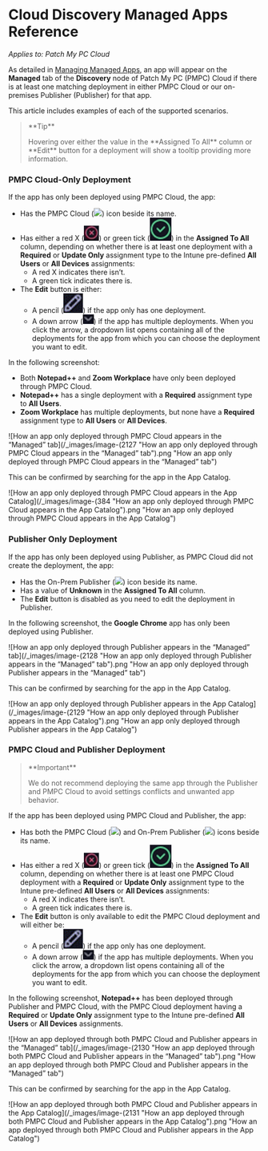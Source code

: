 # Cloud Discovery Managed Apps Reference

_Applies to: Patch My PC Cloud_

As detailed in [Managing Managed Apps](manage-cloud-managed-apps.md), an app will appear on the **Managed** tab of the **Discovery** node of Patch My PC (PMPC) Cloud if there is at least one matching deployment in either PMPC Cloud or our on-premises Publisher (Publisher) for that app.

This article includes examples of each of the supported scenarios.

<blockquote class="wp-block-quote">
<p>**Tip**</p>
<p>Hovering over either the value in the **Assigned To All** column or **Edit** button for a deployment will show a tooltip providing more information.</p>
</blockquote>

### PMPC Cloud-Only Deployment

If the app has only been deployed using PMPC Cloud, the app:

* Has the PMPC Cloud (![](/_images/image-(2124).png>)) icon beside its name.
* Has either a red X (![](/_images/image-(379).png)) or green tick (![](/_images/image-(380).png)) in the **Assigned To All** column, depending on whether there is at least one deployment with a **Required** or **Update Only** assignment type to the Intune pre-defined **All Users** or **All Devices** assignments:
  * A red X indicates there isn’t.
  * A green tick indicates there is.
* The **Edit** button is either:
  * A pencil (![](/_images/image-(381).png)) if the app only has one deployment.
  * A down arrow (![](/_images/image-(382).png)) if the app has multiple deployments. When you click the arrow, a dropdown list opens containing all of the deployments for the app from which you can choose the deployment you want to edit.

In the following screenshot:

* Both **Notepad++** and **Zoom Workplace** have only been deployed through PMPC Cloud.
* **Notepad++** has a single deployment with a **Required** assignment type to **All Users**.
* **Zoom Workplace** has multiple deployments, but none have a **Required** assignment type to **All Users** or **All Devices**.

![How an app only deployed through PMPC Cloud appears in the “Managed” tab](/_images/image-(2127 "How an app only deployed through PMPC Cloud appears in the “Managed” tab").png "How an app only deployed through PMPC Cloud appears in the “Managed” tab")

This can be confirmed by searching for the app in the App Catalog.

![How an app only deployed through PMPC Cloud appears in the App Catalog](/_images/image-(384 "How an app only deployed through PMPC Cloud appears in the App Catalog").png "How an app only deployed through PMPC Cloud appears in the App Catalog")

### Publisher Only Deployment

If the app has only been deployed using Publisher, as PMPC Cloud did not create the deployment, the app:

* Has the On-Prem Publisher (![](/_images/image-(2125).png>)) icon beside its name.
* Has a value of **Unknown** in the **Assigned To All** column.
* The **Edit** button is disabled as you need to edit the deployment in Publisher.

In the following screenshot, the **Google Chrome** app has only been deployed using Publisher.

![How an app only deployed through Publisher appears in the “Managed” tab](/_images/image-(2128 "How an app only deployed through Publisher appears in the “Managed” tab").png "How an app only deployed through Publisher appears in the “Managed” tab")

This can be confirmed by searching for the app in the App Catalog.

![How an app only deployed through Publisher appears in the App Catalog](/_images/image-(2129 "How an app only deployed through Publisher appears in the App Catalog").png "How an app only deployed through Publisher appears in the App Catalog")

### PMPC Cloud and Publisher Deployment

<blockquote class="wp-block-quote">
<p>**Important**</p>
<p>We do not recommend deploying the same app through the Publisher and PMPC Cloud to avoid settings conflicts and unwanted app behavior.</p>
</blockquote>

If the app has been deployed using PMPC Cloud and Publisher, the app:

* Has both the PMPC Cloud (![](/_images/image-(2124).png>)) and On-Prem Publisher (![](/_images/image-(2125).png>)) icons beside its name.
* Has either a red X (![](/_images/image-(387).png)) or green tick (![](/_images/image-(389).png)) in the **Assigned To All** column, depending on whether there is at least one PMPC Cloud deployment with a **Required** or **Update Only** assignment type to the Intune pre-defined **All Users** or **All Devices** assignments:
  * A red X indicates there isn’t.
  * A green tick indicates there is.
* The **Edit** button is only available to edit the PMPC Cloud deployment and will either be:
  * &#x20;A pencil (![](/_images/image-(390).png)) if the app only has one deployment.
  * A down arrow (![](/_images/image-(391).png)) if the app has multiple deployments. When you click the arrow, a dropdown list opens containing all of the deployments for the app from which you can choose the deployment you want to edit.

In the following screenshot, **Notepad++** has been deployed through Publisher and PMPC Cloud, with the PMPC Cloud deployment having a **Required** or **Update Only** assignment type to the Intune pre-defined **All Users** or **All Devices** assignments.

![How an app deployed through both PMPC Cloud and Publisher appears in the “Managed” tab](/_images/image-(2130 "How an app deployed through both PMPC Cloud and Publisher appears in the “Managed” tab").png "How an app deployed through both PMPC Cloud and Publisher appears in the “Managed” tab")

This can be confirmed by searching for the app in the App Catalog.

![How an app deployed through both PMPC Cloud and Publisher appears in the App Catalog](/_images/image-(2131 "How an app deployed through both PMPC Cloud and Publisher appears in the App Catalog").png "How an app deployed through both PMPC Cloud and Publisher appears in the App Catalog")